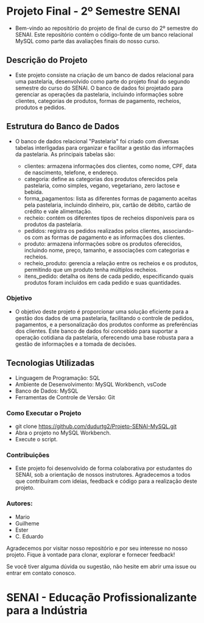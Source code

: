 # **Projeto Final - 2º Semestre SENAI**
 - Bem-vindo ao repositório do projeto de final de curso do 2º semestre do SENAI. Este repositório contém o código-fonte de um banco relacional MySQL como parte das avaliações finais do nosso curso.

## **Descrição do Projeto**
 - Este projeto consiste na criação de um banco de dados relacional para uma pastelaria, desenvolvido como parte do projeto final do segundo semestre do curso do SENAI. O banco de dados foi projetado para gerenciar as operações da pastelaria, incluindo informações sobre clientes, categorias de produtos, formas de pagamento, recheios, produtos e pedidos.
## **Estrutura do Banco de Dados**
 - O banco de dados relacional "Pastelaria" foi criado com diversas tabelas interligadas para organizar e facilitar a gestão das informações da pastelaria. As principais tabelas são:

   - clientes: armazena informações dos clientes, como nome, CPF, data de nascimento, telefone, e endereço.
   - categoria: define as categorias dos produtos oferecidos pela pastelaria, como simples, vegano, vegetariano, zero lactose e bebida.
   - forma_pagamentos: lista as diferentes formas de pagamento aceitas pela pastelaria, incluindo dinheiro, pix, cartão de débito, cartão de crédito e vale alimentação.
   - recheio: contém os diferentes tipos de recheios disponíveis para os produtos da pastelaria.
   - pedidos: registra os pedidos realizados pelos clientes, associando-os com as formas de pagamento e as informações dos clientes.
   - produto: armazena informações sobre os produtos oferecidos, incluindo nome, preço, tamanho, e associações com categorias e recheios.
   - recheio_produto: gerencia a relação entre os recheios e os produtos, permitindo que um produto tenha múltiplos recheios.
   - itens_pedido: detalha os itens de cada pedido, especificando quais produtos foram incluídos em cada pedido e suas quantidades.

### **Objetivo**
  - O objetivo deste projeto é proporcionar uma solução eficiente para a gestão dos dados de uma pastelaria, facilitando o controle de pedidos, pagamentos, e a personalização dos produtos conforme as preferências dos clientes. Este banco de dados foi concebido para suportar a operação cotidiana da pastelaria, oferecendo uma base robusta para a gestão de informações e a tomada de decisões.
## **Tecnologias Utilizadas**
 - Linguagem de Programação: SQL
 - Ambiente de Desenvolvimento: MySQL Workbench, vsCode
 - Banco de Dados: MySQL
 - Ferramentas de Controle de Versão: Git
   
### **Como Executar o Projeto**
 - git clone https://github.com/dudurtg2/Projeto-SENAI-MySQL.git
 - Abra o projeto no MySQL Workbench.
 - Execute o script.
   
### **Contribuições**
 - Este projeto foi desenvolvido de forma colaborativa por estudantes do SENAI, sob a orientação de nossos instrutores. Agradecemos a todos que contribuíram com ideias, feedback e código para a realização deste projeto.

### **Autores:**
 -  Mario
 -  Guilheme
 -  Ester
 -  C. Eduardo


Agradecemos por visitar nosso repositório e por seu interesse no nosso projeto. Fique à vontade para clonar, explorar e fornecer feedback!

Se você tiver alguma dúvida ou sugestão, não hesite em abrir uma issue ou entrar em contato conosco.

# **SENAI - Educação Profissionalizante para a Indústria**
